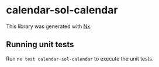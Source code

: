 # calendar-sol-calendar

This library was generated with [Nx](https://nx.dev).

## Running unit tests

Run `nx test calendar-sol-calendar` to execute the unit tests.
